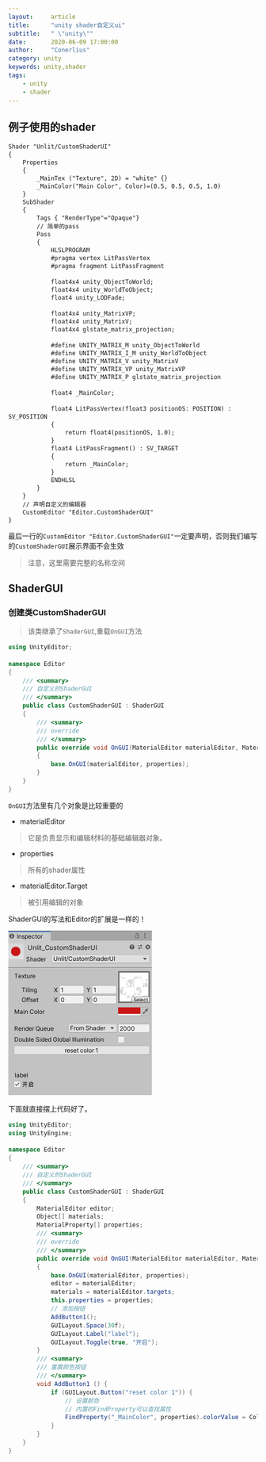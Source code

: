 ```yaml
---
layout:     article
title:      "unity shader自定义ui"
subtitle:   " \"unity\""
date:       2020-06-09 17:00:00
author:     "Conerlius"
category: unity
keywords: unity,shader
tags:
    - unity
    - shader
---
```


## 例子使用的shader

```shader
Shader "Unlit/CustomShaderUI"
{
    Properties
    {
        _MainTex ("Texture", 2D) = "white" {}
        _MainColor("Main Color", Color)=(0.5, 0.5, 0.5, 1.0)
    }
    SubShader
    {
        Tags { "RenderType"="Opaque"}
        // 简单的pass
        Pass
        {
            HLSLPROGRAM
            #pragma vertex LitPassVertex
            #pragma fragment LitPassFragment
            
            float4x4 unity_ObjectToWorld;
            float4x4 unity_WorldToObject;
            float4 unity_LODFade;

            float4x4 unity_MatrixVP;
            float4x4 unity_MatrixV;
            float4x4 glstate_matrix_projection;
            
            #define UNITY_MATRIX_M unity_ObjectToWorld
            #define UNITY_MATRIX_I_M unity_WorldToObject
            #define UNITY_MATRIX_V unity_MatrixV
            #define UNITY_MATRIX_VP unity_MatrixVP
            #define UNITY_MATRIX_P glstate_matrix_projection
            
            float4 _MainColor;
            
            float4 LitPassVertex(float3 positionOS: POSITION) : SV_POSITION 
            {
                return float4(positionOS, 1.0);
            }
            float4 LitPassFragment() : SV_TARGET 
            {
                return _MainColor;
            }
            ENDHLSL
        }
    }
    // 声明自定义的编辑器
    CustomEditor "Editor.CustomShaderGUI"
}
```

最后一行的`CustomEditor "Editor.CustomShaderGUI"`一定要声明，否则我们编写的`CustomShaderGUI`展示界面不会生效
> 注意，这里需要完整的名称空间

## ShaderGUI

### 创建类**CustomShaderGUI**

> 该类继承了`ShaderGUI`,重载`OnGUI`方法

```c#
using UnityEditor;

namespace Editor
{
	/// <summary>
	/// 自定义的ShaderGUI
	/// </summary>
	public class CustomShaderGUI : ShaderGUI
	{
		/// <summary>
		/// override
		/// </summary>
		public override void OnGUI(MaterialEditor materialEditor, MaterialProperty[] properties)
		{
			base.OnGUI(materialEditor, properties);
		}
	}
}
```

`OnGUI`方法里有几个对象是比较重要的

- materialEditor

> 它是负责显示和编辑材料的基础编辑器对象。

- properties

> 所有的shader属性

- materialEditor.Target

> 被引用编辑的对象

ShaderGUI的写法和Editor的扩展是一样的！

![png](/images/computer/game/unity/shader自定义ui.png)

下面就直接摆上代码好了。


```c#
using UnityEditor;
using UnityEngine;

namespace Editor
{
	/// <summary>
	/// 自定义的ShaderGUI
	/// </summary>
	public class CustomShaderGUI : ShaderGUI
	{
		MaterialEditor editor;
		Object[] materials;
		MaterialProperty[] properties;
		/// <summary>
		/// override
		/// </summary>
		public override void OnGUI(MaterialEditor materialEditor, MaterialProperty[] properties)
		{
			base.OnGUI(materialEditor, properties);
			editor = materialEditor;
			materials = materialEditor.targets;
			this.properties = properties;
			// 添加按钮
			AddButton1();
			GUILayout.Space(30f);
			GUILayout.Label("label");
			GUILayout.Toggle(true, "开启");
		}
		/// <summary>
		/// 重置颜色按钮
		/// </summary>
		void AddButton1 () {
			if (GUILayout.Button("reset color 1")) {
				// 设置颜色
				// 内置的FindProperty可以查找属性
				FindProperty("_MainColor", properties).colorValue = Color.white;
			}
		}
	}
}
```